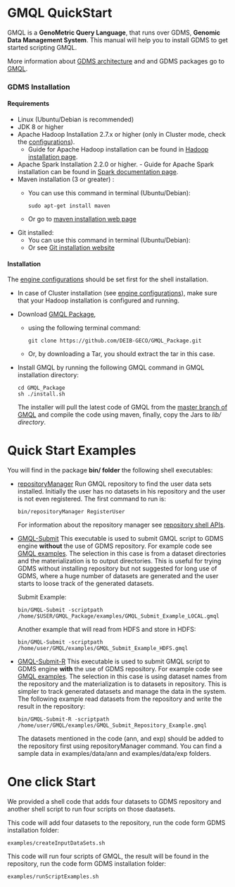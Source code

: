 GMQL QuickStart
================
GMQL is a **GenoMetric Query Language**, that runs over GDMS, **Genomic Data Management System**. This manual will help you to install GDMS to get started scripting GMQL. 

More information about [GDMS architecture](https://github.com/DEIB-GECO/GMQL/blob/master/docs/gmql_architecture.md) and and GDMS packages go to [GMQL](https://github.com/DEIB-GECO/GMQL/).

### GDMS Installation

#### Requirements 

- Linux (Ubuntu/Debian is recommended)
- JDK 8 or higher
- Apache Hadoop Installation 2.7.x or higher (only in Cluster mode, check the [configurations](https://github.com/DEIB-GECO/GMQL/blob/master/docs/Configutations.md)).
	- Guide for Apache Hadoop installation can be found in [Hadoop installation page](https://hadoop.apache.org/docs/stable/hadoop-project-dist/hadoop-common/SingleCluster.html).
- Apache Spark Installation 2.2.0 or higher.
      	- Guide for Apache Spark installation can be found in [Spark documentation page](https://spark.apache.org/docs/2.2.0/).
- Maven installation (3 or greater) : 
	- You can use this command in terminal (Ubuntu/Debian):  
	
        ```
        sudo apt-get install maven
        ```
			
	- Or go to [maven installation web page](https://maven.apache.org/install.html)
- Git installed: 
	- You can use this command in terminal (Ubuntu/Debian):
	- Or see [Git installation website](https://git-scm.com/book/en/v2/Getting-Started-Installing-Git)
	
	
#### Installation
The [engine configurations](https://github.com/DEIB-GECO/GMQL/blob/master/docs/Configutations.md) should be set first for the shell installation.

 - In case of Cluster installation (see [engine configurations](https://github.com/DEIB-GECO/GMQL/blob/master/docs/Configutations.md)), make sure that your Hadoop installation is configured and running.

 - Download [GMQL Package](https://github.com/DEIB-GECO/GMQL_Package), 
	- using the following terminal command:
	    ```
	    git clone https://github.com/DEIB-GECO/GMQL_Package.git
		```
					
	-  Or, by downloading a Tar, you should extract the tar in this case.

 - Install GMQL by running the following GMQL command in GMQL installation directory: 
    ```
    cd GMQL_Package
    sh ./install.sh
    ```
	 
	 The installer will pull the latest code of GMQL from the [master branch of GMQL](https://github.com/DEIB-GECO/GMQL) and compile the code using maven, finally, copy the Jars to *lib/ directory*.


Quick Start Examples
==================

You will find in the package **bin/ folder** the following shell executables: 

- [repositoryManager](https://github.com/DEIB-GECO/GMQL_Package/blob/master/bin/repositoryManager)
	Run GMQL repository to find the user data sets installed. Initially the user has no datasets in his repository and the user is not even registered. The first command to run is:
    ```
    bin/repositoryManager RegisterUser
    ```
	

	For information about the repository manager see [repository shell APIs](https://github.com/DEIB-GECO/GMQL/blob/master/docs/SHELL_API.md).
- [GMQL-Submit](https://github.com/DEIB-GECO/GMQL_Package/blob/master/bin/GMQL-Submit)
	This executable is used to submit GMQL script to GDMS engine **without** the use of GDMS repository. For example code see [GMQL examples](https://github.com/DEIB-GECO/GMQL/blob/master/docs/example.md). The selection in this case is from a dataset directories and the materialization is to output directories. This is useful for trying GDMS without installing repository but not suggested for long use of GDMS, where a huge number of datasets are generated and the user starts to loose track of the generated datasets.
	
	Submit Example: 
    ```
    bin/GMQL-Submit -scriptpath /home/$USER/GMQL_Package/examples/GMQL_Submit_Example_LOCAL.gmql 
     ```

	Another example that will read from HDFS and store in HDFS: 
    ```
    bin/GMQL-Submit -scriptpath /home/user/GMQL/examples/GMQL_Submit_Example_HDFS.gmql
	```

	
- [GMQL-Submit-R](https://github.com/DEIB-GECO/GMQL_Package/blob/master/bin/GMQL-Submit-R)
	This executable is used to submit GMQL script to GDMS engine **with** the use of GDMS repository. For example code see [GMQL examples](https://github.com/DEIB-GECO/GMQL/blob/master/docs/example.md). The selection in this case is using dataset names from the repository and the materialization is to datasets in repository. This is simpler to track generated datasets and manage the data in the system.
	The following example read datasets from the repository and write the result in the repository: 
	```
    bin/GMQL-Submit-R -scriptpath /home/user/GMQL/examples/GMQL_Submit_Repository_Example.gmql
    ```

	The datasets mentioned in the code (ann, and exp) should be added to the repository first using repositoryManager command. You can find a sample data in examples/data/ann and examples/data/exp	folders.


One click Start
============
We provided a shell code that adds four datasets to GDMS repository and another shell script to run four scripts on those daatasets. 

This code will add four datasets to the repository, run the code form GDMS installation folder:
```
examples/createInputDataSets.sh
```

This code will run four scripts of GMQL, the result will be found in the repository,  run the code form GDMS installation folder:
```
examples/runScriptExamples.sh
```
